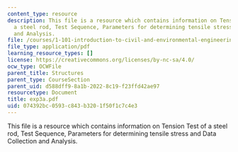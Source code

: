 ```yaml
---
content_type: resource
description: This file is a resource which contains information on Tension Test of
  a steel rod, Test Sequence, Parameters for determining tensile stress and Data Collection
  and Analysis.
file: /courses/1-101-introduction-to-civil-and-environmental-engineering-design-i-fall-2006/074392bc0593c843b3201f50f1c7c4e3_exp3a.pdf
file_type: application/pdf
learning_resource_types: []
license: https://creativecommons.org/licenses/by-nc-sa/4.0/
ocw_type: OCWFile
parent_title: Structures
parent_type: CourseSection
parent_uid: d588dff9-8a1b-2022-8c19-f23ffd42ae97
resourcetype: Document
title: exp3a.pdf
uid: 074392bc-0593-c843-b320-1f50f1c7c4e3
---
```

This file is a resource which contains information on Tension Test of a steel rod, Test Sequence, Parameters for determining tensile stress and Data Collection and Analysis.